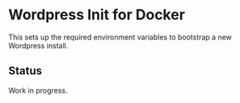 # Wordpress Init for Docker

This sets up the required environment variables to bootstrap a new Wordpress install.

## Status

Work in progress.
